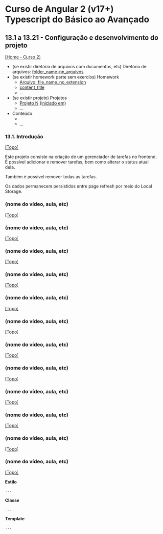 # Curso de Angular 2 (v17+) Typescript do Básico ao Avançado

## 13.1 a 13.21 - Configuração e desenvolvimento do projeto
[[Home - Curso 2]](../../README.md#curso-2)<br />

- (se existir diretório de arquivos com documentos, etc) Diretório de arquivos: [folder_name-nn_arquivos](folder_link)
- (se existir homework parte sem exercíos) Homework
  - [Arquivo: file_name_no_extension](file_link)
  - [content_title](content_link)
  - ...
- (se existir projeto) Projetos
  - [Projeto N](folder_link-proj_nn) [(iniciado em)](#started_in_content_link)
  - ...
- Conteúdo
  - []()
  - ...

### 13.1. Introdução
[[Topo]](#)<br />

Este projeto consiste na criação de um gerenciador de tarefas no frontend. É possível adicionar e remover tarefas, bem como alterar o status atual dela.

Também é possível remover todas as tarefas.

Os dados permanecem persistidos entre page refresh por meio do Local Storage.

### (nome do vídeo, aula, etc)
[[Topo]](#)<br />



### (nome do vídeo, aula, etc)
[[Topo]](#)<br />



### (nome do vídeo, aula, etc)
[[Topo]](#)<br />



### (nome do vídeo, aula, etc)
[[Topo]](#)<br />



### (nome do vídeo, aula, etc)
[[Topo]](#)<br />



### (nome do vídeo, aula, etc)
[[Topo]](#)<br />



### (nome do vídeo, aula, etc)
[[Topo]](#)<br />



### (nome do vídeo, aula, etc)
[[Topo]](#)<br />



### (nome do vídeo, aula, etc)
[[Topo]](#)<br />



### (nome do vídeo, aula, etc)
[[Topo]](#)<br />



### (nome do vídeo, aula, etc)
[[Topo]](#)<br />



### (nome do vídeo, aula, etc)
[[Topo]](#)<br />


**Estilo**
```css
...
```

**Classe**
```typescript
...
```

**Template**
```html
...
```
